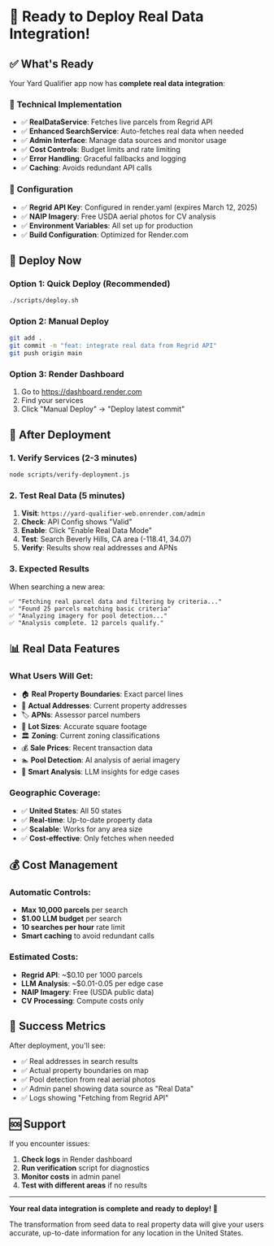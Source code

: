 # 🚀 Ready to Deploy Real Data Integration!

## ✅ What's Ready

Your Yard Qualifier app now has **complete real data integration**:

### 🔧 **Technical Implementation**
- ✅ **RealDataService**: Fetches live parcels from Regrid API
- ✅ **Enhanced SearchService**: Auto-fetches real data when needed
- ✅ **Admin Interface**: Manage data sources and monitor usage
- ✅ **Cost Controls**: Budget limits and rate limiting
- ✅ **Error Handling**: Graceful fallbacks and logging
- ✅ **Caching**: Avoids redundant API calls

### 🔑 **Configuration**
- ✅ **Regrid API Key**: Configured in render.yaml (expires March 12, 2025)
- ✅ **NAIP Imagery**: Free USDA aerial photos for CV analysis
- ✅ **Environment Variables**: All set up for production
- ✅ **Build Configuration**: Optimized for Render.com

## 🚀 Deploy Now

### Option 1: Quick Deploy (Recommended)
```bash
./scripts/deploy.sh
```

### Option 2: Manual Deploy
```bash
git add .
git commit -m "feat: integrate real data from Regrid API"
git push origin main
```

### Option 3: Render Dashboard
1. Go to https://dashboard.render.com
2. Find your services
3. Click "Manual Deploy" → "Deploy latest commit"

## 🎯 After Deployment

### 1. Verify Services (2-3 minutes)
```bash
node scripts/verify-deployment.js
```

### 2. Test Real Data (5 minutes)
1. **Visit**: `https://yard-qualifier-web.onrender.com/admin`
2. **Check**: API Config shows "Valid"
3. **Enable**: Click "Enable Real Data Mode"
4. **Test**: Search Beverly Hills, CA area (-118.41, 34.07)
5. **Verify**: Results show real addresses and APNs

### 3. Expected Results
When searching a new area:
```
✅ "Fetching real parcel data and filtering by criteria..."
✅ "Found 25 parcels matching basic criteria"
✅ "Analyzing imagery for pool detection..."
✅ "Analysis complete. 12 parcels qualify."
```

## 📊 Real Data Features

### What Users Will Get:
- 🏠 **Real Property Boundaries**: Exact parcel lines
- 📍 **Actual Addresses**: Current property addresses
- 🏷️  **APNs**: Assessor parcel numbers
- 📏 **Lot Sizes**: Accurate square footage
- 🏛️  **Zoning**: Current zoning classifications
- 💰 **Sale Prices**: Recent transaction data
- 🏊 **Pool Detection**: AI analysis of aerial imagery
- 🧠 **Smart Analysis**: LLM insights for edge cases

### Geographic Coverage:
- ✅ **United States**: All 50 states
- ✅ **Real-time**: Up-to-date property data
- ✅ **Scalable**: Works for any area size
- ✅ **Cost-effective**: Only fetches when needed

## 💰 Cost Management

### Automatic Controls:
- **Max 10,000 parcels** per search
- **$1.00 LLM budget** per search
- **10 searches per hour** rate limit
- **Smart caching** to avoid redundant calls

### Estimated Costs:
- **Regrid API**: ~$0.10 per 1000 parcels
- **LLM Analysis**: ~$0.01-0.05 per edge case
- **NAIP Imagery**: Free (USDA public data)
- **CV Processing**: Compute costs only

## 🎉 Success Metrics

After deployment, you'll see:
- ✅ Real addresses in search results
- ✅ Actual property boundaries on map
- ✅ Pool detection from real aerial photos
- ✅ Admin panel showing data source as "Real Data"
- ✅ Logs showing "Fetching from Regrid API"

## 🆘 Support

If you encounter issues:
1. **Check logs** in Render dashboard
2. **Run verification** script for diagnostics
3. **Monitor costs** in admin panel
4. **Test with different areas** if no results

---

**Your real data integration is complete and ready to deploy! 🚀**

The transformation from seed data to real property data will give your users accurate, up-to-date information for any location in the United States.